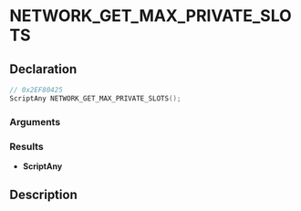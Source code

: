 # NETWORK_GET_MAX_PRIVATE_SLOTS

## Declaration
```cpp
// 0x2EF80425
ScriptAny NETWORK_GET_MAX_PRIVATE_SLOTS();
```

### Arguments

### Results
- **ScriptAny**

## Description
